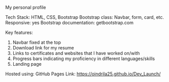 
My personal profile

Tech Stack: HTML, CSS, Bootstrap Bootstrap class: Navbar, form, card, etc. Responsive: yes Bootstrap documentation: getbootstrap.com

Key features:

1. Navbar fixed at the top
2. Download link for my resume
3. Links to certificates and websites that I have worked on/with
4. Progress bars indicating my proficiency in different languages/skills
5. Landing page


Hosted using: GitHub Pages Link: https://oindrila25.github.io/Dev_Launch/
